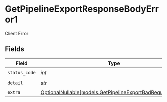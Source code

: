 # GetPipelineExportResponseBodyError1

Client Error


## Fields

| Field                                                                                                        | Type                                                                                                         | Required                                                                                                     | Description                                                                                                  |
| ------------------------------------------------------------------------------------------------------------ | ------------------------------------------------------------------------------------------------------------ | ------------------------------------------------------------------------------------------------------------ | ------------------------------------------------------------------------------------------------------------ |
| `status_code`                                                                                                | *int*                                                                                                        | :heavy_check_mark:                                                                                           | N/A                                                                                                          |
| `detail`                                                                                                     | *str*                                                                                                        | :heavy_check_mark:                                                                                           | N/A                                                                                                          |
| `extra`                                                                                                      | [OptionalNullable[models.GetPipelineExportBadRequestExtra1]](../models/getpipelineexportbadrequestextra1.md) | :heavy_minus_sign:                                                                                           | N/A                                                                                                          |